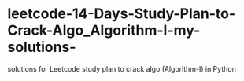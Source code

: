 # leetcode-14-Days-Study-Plan-to-Crack-Algo_Algorithm-I-my-solutions-
solutions for Leetcode study plan to crack algo (Algorithm-I) in Python
